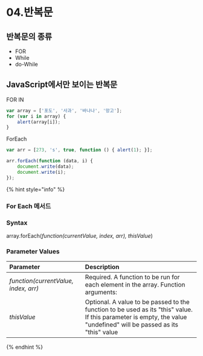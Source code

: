 # 04.반복문

## 반복문의 종류

* FOR
* While
* do-While

## JavaScript에서만 보이는 반복문

FOR IN

```javascript
var array = ['포도', '사과', '바나나', '망고'];
for (var i in array) {
    alert(array[i]);
}
```

ForEach

```javascript
var arr = [273, 's', true, function () { alert(1); }];

arr.forEach(function (data, i) {
    document.write(data);
    document.write(i);
});
```

{% hint style="info" %}
### For Each 메서드

### Syntax

array.forEach\(_function\(currentValue, index, arr\), thisValue_\)

### Parameter Values

| Parameter | Description |
| :--- | :--- |
| _function\(currentValue, index, arr\)_ | Required. A function to be run for each element in the array. Function arguments: |
| _thisValue_ | Optional. A value to be passed to the function to be used as its "this" value. If this parameter is empty, the value "undefined" will be passed as its "this" value |
{% endhint %}

